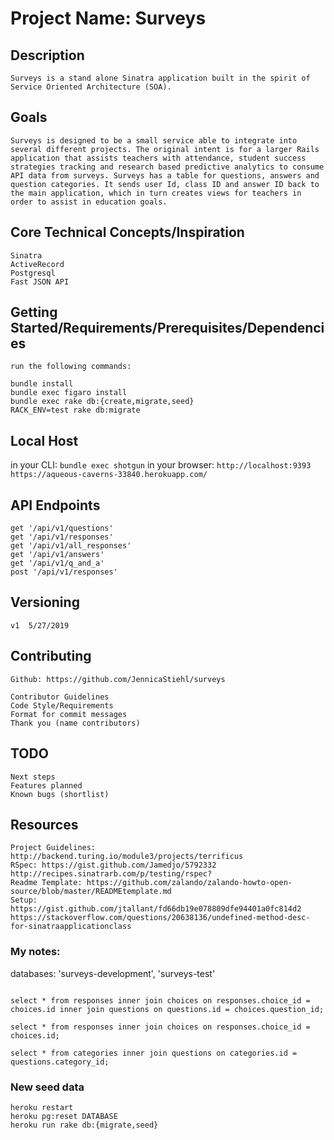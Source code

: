# Project Name: Surveys
## Description
```
Surveys is a stand alone Sinatra application built in the spirit of Service Oriented Architecture (SOA).
```
## Goals
```
Surveys is designed to be a small service able to integrate into several different projects. The original intent is for a larger Rails application that assists teachers with attendance, student success strategies tracking and research based predictive analytics to consume API data from surveys. Surveys has a table for questions, answers and question categories. It sends user Id, class ID and answer ID back to the main application, which in turn creates views for teachers in order to assist in education goals.
```
## Core Technical Concepts/Inspiration
```
Sinatra
ActiveRecord
Postgresql
Fast JSON API
```
## Getting Started/Requirements/Prerequisites/Dependencies
```
run the following commands:

bundle install
bundle exec figaro install
bundle exec rake db:{create,migrate,seed}
RACK_ENV=test rake db:migrate
```
## Local Host
in your CLI:
```bundle exec shotgun```
in your browser:
```http://localhost:9393```
```https://aqueous-caverns-33840.herokuapp.com/```

## API Endpoints
```
get '/api/v1/questions'
get '/api/v1/responses'
get '/api/v1/all_responses'
get '/api/v1/answers'
get '/api/v1/q_and_a'
post '/api/v1/responses'
```
## Versioning
```
v1  5/27/2019
```
## Contributing
```
Github: https://github.com/JennicaStiehl/surveys

Contributor Guidelines
Code Style/Requirements
Format for commit messages
Thank you (name contributors)
```
## TODO
```
Next steps
Features planned
Known bugs (shortlist)
```

## Resources
```
Project Guidelines: http://backend.turing.io/module3/projects/terrificus
RSpec: https://gist.github.com/Jamedjo/5792332
http://recipes.sinatrarb.com/p/testing/rspec?
Readme Template: https://github.com/zalando/zalando-howto-open-source/blob/master/READMEtemplate.md
Setup: https://gist.github.com/jtallant/fd66db19e078809dfe94401a0fc814d2
https://stackoverflow.com/questions/20638136/undefined-method-desc-for-sinatraapplicationclass
```
### My notes:
databases: 'surveys-development', 'surveys-test'
```surveys-development=#

select * from responses inner join choices on responses.choice_id = choices.id inner join questions on questions.id = choices.question_id;

select * from responses inner join choices on responses.choice_id = choices.id;

select * from categories inner join questions on categories.id = questions.category_id;
```
### New seed data
```
heroku restart
heroku pg:reset DATABASE
heroku run rake db:{migrate,seed}
```
